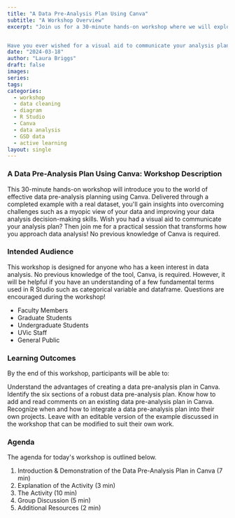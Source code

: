 ```yaml
---
title: "A Data Pre-Analysis Plan Using Canva"
subtitle: "A Workshop Overview"
excerpt: "Join us for a 30-minute hands-on workshop where we will explore the world of effective data pre-analysis planning using Canva. We'll use a real dataset to address common challenges, such as having a narrow perspective on your data. Together, we'll work to improve your data analysis decision-making skills.


Have you ever wished for a visual aid to communicate your analysis plan? You're in luck! No previous knowledge of Canva is required – just bring your curiosity and enthusiasm!"
date: "2024-03-18"
author: "Laura Briggs"
draft: false
images:
series:
tags:
categories:
  - workshop
  - data cleaning
  - diagram
  - R Studio
  - Canva
  - data analysis
  - GSD data
  - active learning
layout: single
---
```


### A Data Pre-Analysis Plan Using Canva: Workshop Description

This 30-minute hands-on workshop will introduce you to the world of effective data pre-analysis planning using Canva. Delivered through a completed example with a real dataset, you'll gain insights into overcoming challenges such as a myopic view of your data and improving your data analysis decision-making skills. Wish you had a visual aid to communicate your analysis plan? Then join me for a practical session that transforms how you approach data analysis! No previous knowledge of Canva is required.

### Intended Audience

This workshop is designed for anyone who has a keen interest in data analysis. No previous knowledge of the tool, Canva, is required. However, it will be helpful if you have an understanding of a few fundamental terms used in R Studio such as categorical variable and dataframe. Questions are encouraged during the workshop!

* Faculty Members
* Graduate Students
* Undergraduate Students
* UVic Staff
* General Public

### Learning Outcomes

By the end of this workshop, participants will be able to:

Understand the advantages of creating a data pre-analysis plan in Canva. 
Identify the six sections of a robust data pre-analysis plan. 
Know how to add and read comments on an existing data pre-analysis plan in Canva.
Recognize when and how to integrate a data pre-analysis plan into their own projects.
Leave with an editable version of the example discussed in the workshop that can be modified to suit their own work. 

### Agenda

The agenda for today's workshop is outlined below.

1. Introduction & Demonstration of the Data Pre-Analysis Plan in Canva (7 min)
2. Explanation of the Activity (3 min)
3. The Activity (10 min)
4. Group Discussion (5 min)
5. Additional Resources (2 min)
